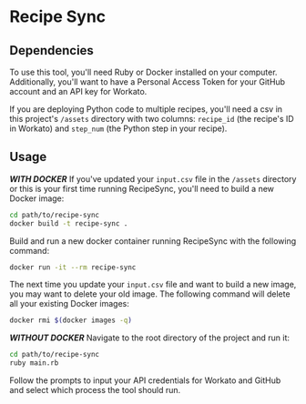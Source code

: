 # Recipe Sync

## Dependencies
To use this tool, you'll need Ruby or Docker installed on your computer. Additionally, you'll want to have a Personal Access Token for your GitHub account and an API key for Workato.

If you are deploying Python code to multiple recipes, you'll need a csv in this project's `/assets` directory with two columns: `recipe_id` (the recipe's ID in Workato) and `step_num` (the Python step in your recipe).

## Usage

**_WITH DOCKER_**
If you've updated your `input.csv` file in the `/assets` directory or this is your first time running RecipeSync, you'll need to build a new Docker image:
```bash
cd path/to/recipe-sync
docker build -t recipe-sync .
```

Build and run a new docker container running RecipeSync with the following command:
```bash
docker run -it --rm recipe-sync
```

The next time you update your `input.csv` file and want to build a new image, you may want to delete your old image. The following command will delete all your existing Docker images:
```bash
docker rmi $(docker images -q)
```

**_WITHOUT DOCKER_**
Navigate to the root directory of the project and run it:
```bash
cd path/to/recipe-sync
ruby main.rb
```

Follow the prompts to input your API credentials for Workato and GitHub and select which process the tool should run.